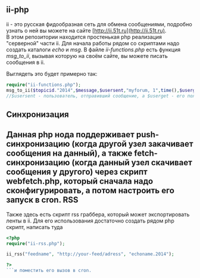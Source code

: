 ii-php
---------------
ii - это русская фидообразная сеть для обмена сообщениями, подробно узнать о ней вы можете на сайте [http://ii.51t.ru](http://ii.51t.ru).  
В этом репозитории находится простенькая php реализация "серверной" части ii. Для начала работы рядом со скриптами надо создать каталоги *echo* и *msg*. В файле *ii-functions.php* есть функция *msg_to_ii*, вызывая которую на своём сайте, вы можете писать сообщения в ii.

Выглядеть это будет примерно так:  
```php
require("ii-functions.php");
msg_to_ii($topicid."2014",$message,$usersent,"myforum, 1",time(),$userget,$subject,"");
//$usersent - пользователь, отправивший сообщение, а $userget - его получивший.
```
Синхронизация
----------------
Данная php нода поддерживает push-синхронизацию (когда другой узел закачивает сообщения на данный), а также fetch-синхронизацию (когда данный узел скачивает сообщения у другого) через скрипт webfetch.php, который сначала надо сконфигурировать, а потом настроить его запуск в cron.
RSS
----------------
Также здесь есть скрипт rss граббера, который может экспортировать ленты в ii. Для его использования достаточно создать рядом php скрипт, написать туда
```php
<?php
require("ii-rss.php");

ii_rss("feedname", "http://your-feed/adress", "echoname.2014");

?>
```и поместить его вызов в cron.
